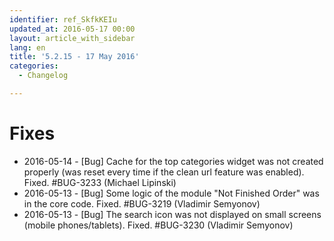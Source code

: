 ```yaml
---
identifier: ref_SkfkKEIu
updated_at: 2016-05-17 00:00
layout: article_with_sidebar
lang: en
title: '5.2.15 - 17 May 2016'
categories:
  - Changelog

---
```



# Fixes

*   2016-05-14 - [Bug] Cache for the top categories widget was not created properly (was reset every time if the clean url feature was enabled). Fixed. #BUG-3233 (Michael Lipinski)
*   2016-05-13 - [Bug] Some logic of the module "Not Finished Order" was in the core code. Fixed. #BUG-3219 (Vladimir Semyonov)
*   2016-05-13 - [Bug] The search icon was not displayed on small screens (mobile phones/tablets). Fixed. #BUG-3230 (Vladimir Semyonov)